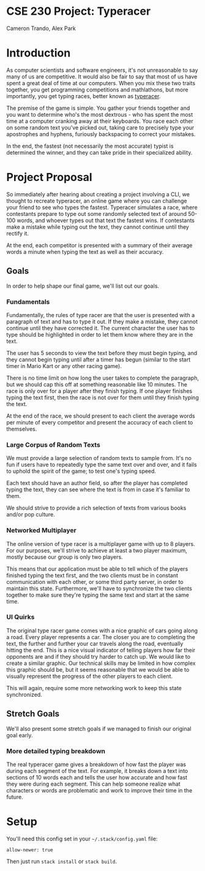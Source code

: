# CSE 230 Project: Typeracer

Cameron Trando, Alex Park

# Introduction

As computer scientists and software engineers, it's not unreasonable to say many of us are competitive. It would also be fair to say that most of us have spent a great deal of time at our computers. When you mix these two traits together, you get programming competitions and mathlathons, but more importantly, you get typing races, better known as [typeracer](https://play.typeracer.com/). 

The premise of the game is simple. You gather your friends together and you want to determine who's the most dextrous - who has spent the most time at a computer cranking away at their keyboards. You race each other on some random text you've picked out, taking care to precisely type your apostrophes and hyphens, furiously backspacing to correct your mistakes. 

In the end, the fastest (not necessarily the most accurate) typist is determined the winner, and they can take pride in their specialized ability. 

# Project Proposal

So immediately after hearing about creating a project involving a CLI, we thought to recreate typeracer, an online game where you can challenge your friend to see who types the fastest. Typeracer simulates a race, where contestants prepare to type out some randomly selected text of around 50-100 words, and whoever types out that text the fastest wins. If contestants make a mistake while typing out the text, they cannot continue until they rectify it. 

At the end, each competitor is presented with a summary of their average words a minute when typing the text as well as their accuracy. 


## Goals

In order to help shape our final game, we'll list out our goals.

### Fundamentals 

Fundamentally, the rules of type racer are that the user is presented with a paragraph of text and has to type it out. If they make a mistake, they cannot continue until they have corrected it. The current character the user has to type should be highlighted in order to let them know where they are in the text.

The user has 5 seconds to view the text before they must begin typing, and they cannot begin typing until after a timer has begun (similar to the start timer in Mario Kart or any other racing game).

There is no time limit on how long the user takes to complete the paragraph, but we should cap this off at something reasonable like 10 minutes. The race is only over for a player after they finish typing. If one player finishes typing the text first, then the race is not over for them until they finish typing the text.

At the end of the race, we should present to each client the average words per minute of every competitor and present the accuracy of each client to themselves.


### Large Corpus of Random Texts

We must provide a large selection of random texts to sample from. It's no fun if users have to repeatedly type the same text over and over, and it fails to uphold the spirit of the game; to test one's typing speed. 

Each text should have an author field, so after the player has completed typing the text, they can see where the text is from in case it's familiar to them. 

We should strive to provide a rich selection of texts from various books and/or pop culture. 


### Networked Multiplayer 

The online version of type racer is a multiplayer game with up to 8 players. For our purposes, we'll strive to achieve at least a two player maximum, mostly because our group is only two players. 

This means that our application must be able to tell which of the players finished typing the text first, and the two clients must be in constant communication with each other, or some third party server, in order to maintain this state. Furthermore, we'll have to synchronize the two clients together to make sure they're typing the same text and start at the same time. 


### UI Quirks

The original type racer game comes with a nice graphic of cars going along a road. Every player represents a car. The closer you are to completing the text, the further and further your car travels along the road, eventually hitting the end. This is a nice visual indicator of telling players how far their opponents are and if they should try harder to catch up. We would like to create a similar graphic. Our technical skills may be limited in how complex this graphic should be, but it seems reasonable that we would be able to visually represent the progress of the other players to each client.

This will again, require some more networking work to keep this state synchronized. 


## Stretch Goals

We'll also present some stretch goals if we managed to finish our original goal early.

### More detailed typing breakdown

The real typeracer game gives a breakdown of how fast the player was during each segment of the text. For example, it breaks down a text into sections of 10 words each and tells the user how accurate and how fast they were during each segment. This can help someone realize what characters or words are problematic and work to improve their time in the future. 


# Setup

You'll need this config set in your `~/.stack/config.yaml` file:
```
allow-newer: true
```

Then just run `stack install` or `stack build`. 


